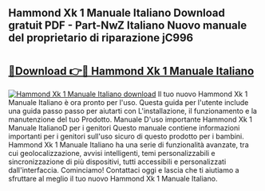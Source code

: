 ## Hammond Xk 1 Manuale Italiano Download gratuit PDF - Part-NwZ Italiano Nuovo manuale del proprietario di riparazione jC996

# <h2><a href="http://dfb4vl.blite.top/?on=Hammond+Xk+1+Manuale+Italiano">🔗Download 👉🔴 Hammond Xk 1 Manuale Italiano</a></h2>

[![Hammond Xk 1 Manuale Italiano download](https://i.imgur.com/lujVjoI.png)](http://dfb4vl.blite.top/?on=Hammond+Xk+1+Manuale+Italiano)
Il tuo nuovo Hammond Xk 1 Manuale Italiano è ora pronto per l'uso. Questa guida per l'utente include una guida passo passo per aiutarti con L'installazione, il funzionamento e la manutenzione del tuo Prodotto. Manuale D'uso importante Hammond Xk 1 Manuale ItalianoD per i genitori Questo manuale contiene informazioni importanti per i genitori sull'uso sicuro di questo prodotto per i bambini. Hammond Xk 1 Manuale Italiano ha una serie di funzionalità avanzate, tra cui geolocalizzazione, avvisi intelligenti, temi personalizzabili e sincronizzazione di più dispositivi, tutti accessibili e personalizzati dall'interfaccia. Cominciamo! Contattaci oggi e lascia che ti aiutiamo a sfruttare al meglio il tuo nuovo Hammond Xk 1 Manuale Italiano.

